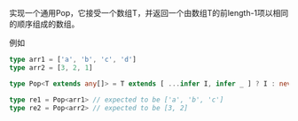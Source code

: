 实现一个通用Pop<T>，它接受一个数组T，并返回一个由数组T的前length-1项以相同的顺序组成的数组。

例如

``` typescript
type arr1 = ['a', 'b', 'c', 'd']
type arr2 = [3, 2, 1]

type Pop<T extends any[]> = T extends [ ...infer I, infer _ ] ? I : never;

type re1 = Pop<arr1> // expected to be ['a', 'b', 'c']
type re2 = Pop<arr2> // expected to be [3, 2]
```
